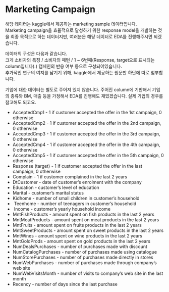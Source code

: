 # Marketing Campaign
해당 데이터는 kaggle에서 제공하는 marketing sample 데이터입니다.<br>
Marketing campaign을 효율적으로 달성하기 위한 response model을 개발하는 것을 최종 목적으로 하는 데이터지만, 여러분은 해당 데이터로 EDA를 진행해주시면 되겠습니다. 

데이터의 구성은 다음과 같습니다.<br> 크게 소비자의 특징 / 소비자의 패턴 / 1 ~ 6번째(Response, target으로 표시되는 column입니다).) 캠페인의 반응 여부 등으로 구성되어있습니다. <br>추가적인 연구의 여지를 남기기 위해, kaggle에서 제공하는 원문만 하단에 따로 첨부합니다.

기업에 대한 데이터는 별도로 주어져 있지 않습니다. 주어진 column에 기반해서 기업의 종류와 BM, 매출 등을 가정해서 EDA를 진행해도 재밌겠습니다. 실제 기업의 경우를 참고해도 되고요.

- AcceptedCmp1 - 1 if customer accepted the offer in the 1st campaign, 0 otherwise
- AcceptedCmp2 - 1 if customer accepted the offer in the 2nd campaign, 0 otherwise
- AcceptedCmp3 - 1 if customer accepted the offer in the 3rd campaign, 0 otherwise
- AcceptedCmp4 - 1 if customer accepted the offer in the 4th campaign, 0 otherwise
- AcceptedCmp5 - 1 if customer accepted the offer in the 5th campaign, 0 otherwise
- Response (target) - 1 if customer accepted the offer in the last campaign, 0 otherwise
- Complain - 1 if customer complained in the last 2 years
- DtCustomer - date of customer’s enrolment with the company
- Education - customer’s level of education
- Marital - customer’s marital status
- Kidhome - number of small children in customer’s household
-  Teenhome - number of teenagers in customer’s household
-  Income - customer’s yearly household income
- MntFishProducts - amount spent on fish products in the last 2 years
- MntMeatProducts - amount spent on meat products in the last 2 years
- MntFruits - amount spent on fruits products in the last 2 years
- MntSweetProducts - amount spent on sweet products in the last 2 years
- MntWines - amount spent on wine products in the last 2 years
- MntGoldProds - amount spent on gold products in the last 2 years
- NumDealsPurchases - number of purchases made with discount
- NumCatalogPurchases - number of purchases made using catalogue
- NumStorePurchases - number of purchases made directly in stores
- NumWebPurchases - number of purchases made through company’s web site
- NumWebVisitsMonth - number of visits to company’s web site in the last month
- Recency - number of days since the last purchase
